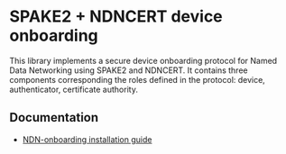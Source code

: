 # SPAKE2 + NDNCERT device onboarding

This library implements a secure device onboarding protocol for Named Data Networking using SPAKE2 and NDNCERT.
It contains three components corresponding the roles defined in the protocol: device, authenticator, certificate authority.

## Documentation

* [NDN-onboarding installation guide](docs/INSTALL.md)
